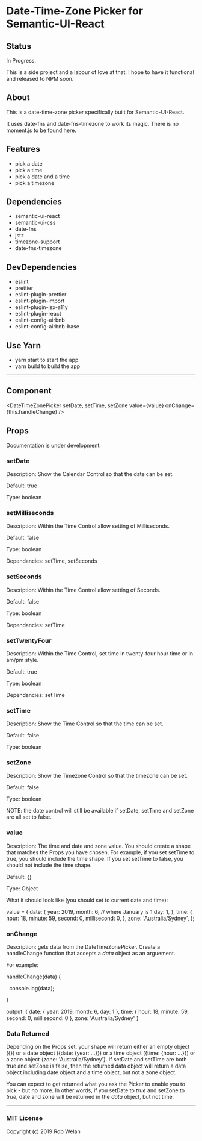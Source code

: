 # Date-Time-Zone Picker for Semantic-UI-React

## Status

In Progress.

This is a side project and a labour of love at that. I hope to have it functional and released to NPM soon.

## About

This is a date-time-zone picker specifically built for Semantic-UI-React.

It uses date-fns and date-fns-timezone to work its magic. There is no moment.js to be found here.

## Features

- pick a date
- pick a time
- pick a date and a time
- pick a timezone

## Dependencies

- semantic-ui-react
- semantic-ui-css
- date-fns
- jstz
- timezone-support
- date-fns-timezone

## DevDependencies

- eslint
- prettier
- eslint-plugin-prettier
- eslint-plugin-import
- eslint-plugin-jsx-a11y
- eslint-plugin-react
- eslint-config-airbnb
- eslint-config-airbnb-base

## Use Yarn

- yarn start to start the app
- yarn build to build the app

---

## Component

<DateTimeZonePicker setDate, setTime, setZone value={value} onChange={this.handleChange} />

## Props

Documentation is under development.

### setDate

Description: Show the Calendar Control so that the date can be set.

Default: true

Type: boolean

### setMilliseconds

Description: Within the Time Control allow setting of Milliseconds.

Default: false

Type: boolean

Dependancies: setTime, setSeconds

### setSeconds

Description: Within the Time Control allow setting of Seconds.

Default: false

Type: boolean

Dependancies: setTime

### setTwentyFour

Description: Within the Time Control, set time in twenty-four hour time or in am/pm style.

Default: true

Type: boolean

Dependancies: setTime

### setTime

Description: Show the Time Control so that the time can be set.

Default: false

Type: boolean

### setZone

Description: Show the Timezone Control so that the timezone can be set.

Default: false

Type: boolean

NOTE: the date control will still be available if setDate, setTime and setZone are all set to false.

### value

Description: The time and date and zone value. You should create a shape that matches the Props you have chosen. For example, if you set setTime to true, you should include the time shape. If you set setTime to false, you should not include the time shape.

Default: {}

Type: Object

What it should look like (you should set to current date and time):

value = {
date: {
year: 2019,
month: 6, // where January is 1
day: 1,
},
time: {
hour: 18,
minute: 59,
second: 0,
millisecond: 0,
},
zone: 'Australia/Sydney',
};

### onChange

Description: gets data from the DateTimeZonePicker. Create a handleChange function that accepts a _data_ object as an arguement.

For example:

handleChange(data) {

&nbsp;&nbsp;console.log(data);

}

output: { date: { year: 2019, month: 6, day: 1 }, time: { hour: 18, minute: 59, second: 0, millisecond: 0 }, zone: 'Australia/Sydney' }

### Data Returned

Depending on the Props set, your shape will return either an empty object ({}) or a date object ({date: {year: ...}}) or a time object ({time: {hour: ...}}) or a zone object {zone: 'Australia/Sydney'}. If setDate and setTime are both true and setZone is false, then the returned data object will return a data object including date object and a time object, but not a zone object.

You can expect to get returned what you ask the Picker to enable you to pick - but no more. In other words, if you setDate to _true_ and setZone to _true_, date and zone will be returned in the _data_ object, but not time.

---

### MIT License

Copyright (c) 2019 Rob Welan
